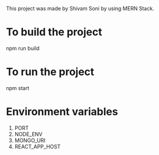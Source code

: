 This project was made by Shivam Soni by using MERN Stack.



# To build the project

npm run build

# To run the project

npm start

# Environment variables

1.  PORT
2.  NODE_ENV
3.  MONGO_URI
4.  REACT_APP_HOST
